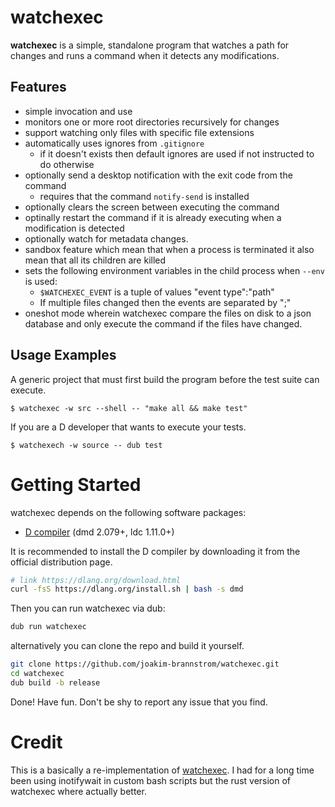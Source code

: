 # watchexec

**watchexec** is a simple, standalone program that watches a path for changes
and runs a command when it detects any modifications.

## Features

* simple invocation and use
* monitors one or more root directories recursively for changes
* support watching only files with specific file extensions
* automatically uses ignores from `.gitignore`
    * if it doesn't exists then default ignores are used if not instructed to do otherwise
* optionally send a desktop notification with the exit code from the command
    * requires that the command `notify-send` is installed
* optionally clears the screen between executing the command
* optinally restart the command if it is already executing when a modification is detected
* optionally watch for metadata changes.
* sandbox feature which mean that when a process is terminated it also mean that all its children are killed
* sets the following environment variables in the child process when `--env` is used:
    * `$WATCHEXEC_EVENT` is a tuple of values "event type":"path"
    * If multiple files changed then the events are separated by ";"
* oneshot mode wherein watchexec compare the files on disk to a json database
  and only execute the command if the files have changed.

## Usage Examples

A generic project that must first build the program before the test suite can execute.

    $ watchexec -w src --shell -- "make all && make test"

If you are a D developer that wants to execute your tests.

    $ watchexech -w source -- dub test

# Getting Started

watchexec depends on the following software packages:

 * [D compiler](https://dlang.org/download.html) (dmd 2.079+, ldc 1.11.0+)

It is recommended to install the D compiler by downloading it from the official distribution page.
```sh
# link https://dlang.org/download.html
curl -fsS https://dlang.org/install.sh | bash -s dmd
```

Then you can run watchexec via dub:
```sh
dub run watchexec
```

alternatively you can clone the repo and build it yourself.
```sh
git clone https://github.com/joakim-brannstrom/watchexec.git
cd watchexec
dub build -b release
```

Done! Have fun.
Don't be shy to report any issue that you find.

# Credit

This is a basically a re-implementation of
[watchexec](git@github.com:watchexec/watchexec.git). I had for a long time been
using inotifywait in custom bash scripts but the rust version of watchexec
where actually better.

